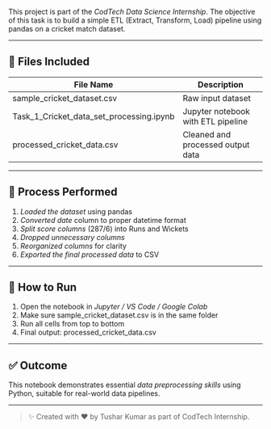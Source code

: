
This project is part of the *CodTech Data Science Internship*. The objective of this task is to build a simple ETL (Extract, Transform, Load) pipeline using pandas on a cricket match dataset.

---

## 📁 Files Included

| File Name                        | Description                              |
|----------------------------------|------------------------------------------|
| sample_cricket_dataset.csv     | Raw input dataset                        |
| Task_1_Cricket_data_set_processing.ipynb | Jupyter notebook with ETL pipeline  |
| processed_cricket_data.csv     | Cleaned and processed output data        |

---

## 🔄 Process Performed

1. *Loaded the dataset* using pandas
2. *Converted date* column to proper datetime format
3. *Split score columns* (287/6) into Runs and Wickets
4. *Dropped unnecessary columns*
5. *Reorganized columns* for clarity
6. *Exported the final processed data* to CSV

---

## 🚀 How to Run

1. Open the notebook in *Jupyter / VS Code / Google Colab*
2. Make sure sample_cricket_dataset.csv is in the same folder
3. Run all cells from top to bottom
4. Final output: processed_cricket_data.csv

---

## ✅ Outcome

This notebook demonstrates essential *data preprocessing skills* using Python, suitable for real-world data pipelines.

---

> ✨ Created with ❤️ by Tushar Kumar as part of CodTech Internship.
